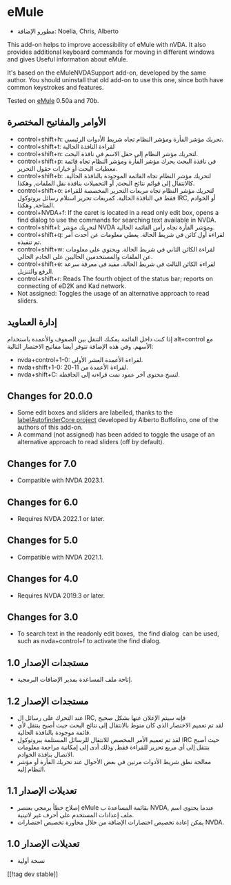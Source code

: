 # eMule #

*	مطورو الإضافة: Noelia, Chris, Alberto

This add-on helps to improve accessibility of eMule with nVDA.  It also
provides additional keyboard commands for moving in different windows and
gives Useful information about eMule.

It's based on the eMuleNVDASupport add-on, developed by the same author. You
should uninstall that old add-on to use this one, since both have common
keystrokes and features.

Tested on [eMule][1] 0.50a and 70b.

## الأوامر والمفاتيح المختصرة ##

*	control+shift+h: تحريك مؤشر الفأرة ومؤشر النظام تجاه شريط الأدوات
  الرئيسي.
*	control+shift+t: لقراءة النافذة الحالية
*	control+shift+n: لتحريك مؤشر النظام إلى حقل الاسم في نافذة البحث.
*	control+shift+p: في نافذة البحث يحرك مؤشر الفأرة ومؤشر النظام تجاه قائمة
  معطيات البحث أو خيارات حقول التحرير.
*	control+shift+b: لتحريك مؤشر النظام تجاه القائمة الموجودة بالنافذة
  الحالية. كالانتقال إلى قوائم نتائج البحث, أو التحميلات بنافذة نقل الملفات,
  وهكذا.
*	control+shift+o: لتحريك مؤشر النظام تجاه مربعات التحرير المخصصة للقراءة
  فقط في النافذة الحالية.  كمربعات تحرير استلام رسائل بروتوكول IRC, أو
  الخوادم المتاحة, وهكذا.
*	control+NVDA+f: If the caret is located in a read only edit box, opens a
  find dialog to use the commands for searching text available in NVDA.
*	control+shift+l: لتحريك مؤشر NVDA ومؤشر الفأرة تجاه رأس القائمة الحالية.
*	control+shift+q: لقراءة أول كائن في شريط الحالة. يعطي معلومات عن أحدث أمر
  تم تنفيذه.
*	control+shift+w: لقراءة الكائن الثاني في شريط الحالة. ويحتوي على معلومات
  عن الملفات والمستخدمين الحاليين على الخادم الحالي.
*	control+shift+e: لقراءة الكائن الثالث في شريط الحالة. مفيد في معرفة سرعة
  الرفع والتنزيل.
*	control+shift+r: Reads The fourth object of the status bar; reports on
  connecting of eD2K and Kad network.
*	Not assigned: Toggles the usage of an alternative approach to read
  sliders.

## إدارة العماويد ##

إذا كنت داخل القائمة يمكنك التنقل بين الصفوف والأعمدة باستخدام alt+control
مع الأسهم.  وفي هذه الإضافة تتوفر أيضا مفاتيح الاختصار التالية:

*	nvda+control+1-0: لقراءة الأعمدة العشر الأولى.
*	nvda+shift+1-0: لقراءة الأعمدة من 11-20.
*	nvda+shift+C: لنسخ محتوى آخر عمود تمت قراءته إلى الحافظة.


## Changes for 20.0.0
* Some edit boxes and sliders are labelled, thanks to the
  [labelAutofinderCore
  project](https://github.com/ABuffEr/labelAutofinderCore) developed by
  Alberto Buffolino, one of the authors of this add-on.
* A command (not assigned) has been added to toggle the usage of an
  alternative approach to read sliders (off by default).

## Changes for 7.0
* Compatible with NVDA 2023.1.

## Changes for 6.0
*	Requires NVDA 2022.1 or later.

## Changes for 5.0
*	Compatible with NVDA 2021.1.

## Changes for 4.0 ##
*	Requires NVDA 2019.3 or later.

## Changes for 3.0 ##
*	 To search text in the readonly edit boxes,  the find dialog  can be used,
   such as nvda+control+f to activate the find dialog.

## مستجدات الإصدار  1.0 ##
*	 إتاحة ملف المساعدة بمدير الإضافات البرمجية.

## مستجدات الإصدار 1.2 ##
*	 عند التحرك على رسائل ال IRC, فإنه سيتم الإعلان عنها بشكل صحيح
*	 لقد تم تعميم الاختصار الذي كان منوط بالانتقال إلى نتائج البحث حيث أصبح
   ينتقل لأي قائمة موجودة بالنافذة الحالية.
*	 لقد تم تعميم الأمر المخصص للانتقال للرسائل المستلمة ببروتوكول IRC حيث
   أصبح ينتقل إلى أي مربع تحرير للقراءة فقط, وذلك أدى إلى إمكانية مراجعة
   معلومات الاتصال بنافذة الخوادم.
*	 معالجة نطق شريط الأدوات مرتين في بعض الأحوال عند تحريك الفأرة أو مؤشر
   النظام إليه.

## تعديلات الإصدار  1.1 ##
*	 إصلاح خطأ برمجي بعنصر eMule بقائمة المساعدة ب NVDA, عندما يحتوي اسم ملف
   إعدادات المستخدم على أحرف غير لاتينية.
*	 يمكن إعادة تخصيص اختصارات الإضافة من خلال محاورة تخصيص اختصارات NVDA.

## تعديلات الإصدار  1.0 ##
*	 نسخة أولية



[[!tag dev stable]]

[1]: https://www.emule-project.net

